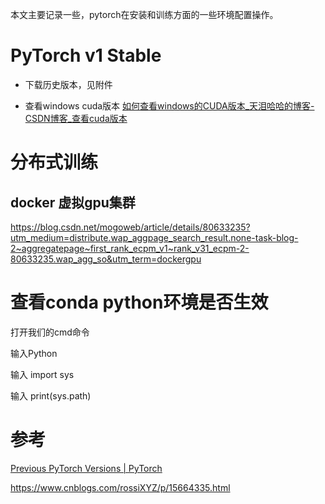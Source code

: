 本文主要记录一些，pytorch在安装和训练方面的一些环境配置操作。
# PyTorch v1 Stable

- 下载历史版本，见附件

- 查看windows cuda版本
  [如何查看windows的CUDA版本_天泪哈哈的博客-CSDN博客_查看cuda版本](https://blog.csdn.net/qq_38295511/article/details/89223169)

# 分布式训练
## docker 虚拟gpu集群
https://blog.csdn.net/mogoweb/article/details/80633235?utm_medium=distribute.wap_aggpage_search_result.none-task-blog-2~aggregatepage~first_rank_ecpm_v1~rank_v31_ecpm-2-80633235.wap_agg_so&utm_term=dockergpu
# 查看conda python环境是否生效

打开我们的cmd命令

输入Python

输入 import sys

输入 print(sys.path)

# 参考

[Previous PyTorch Versions | PyTorch](https://pytorch.org/get-started/previous-versions/)


https://www.cnblogs.com/rossiXYZ/p/15664335.html
































































